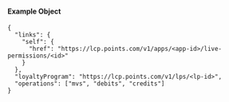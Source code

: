#### Example Object

    {
      "links": {
        "self": {
          "href": "https://lcp.points.com/v1/apps/<app-id>/live-permissions/<id>"
        }
      },
      "loyaltyProgram": "https://lcp.points.com/v1/lps/<lp-id>",
      "operations": ["mvs", "debits", "credits"]
    }

